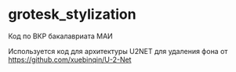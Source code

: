 # grotesk_stylization
Код по ВКР бакалавриата МАИ

Используется код для архитектуры U2NET для удаления фона от https://github.com/xuebinqin/U-2-Net
